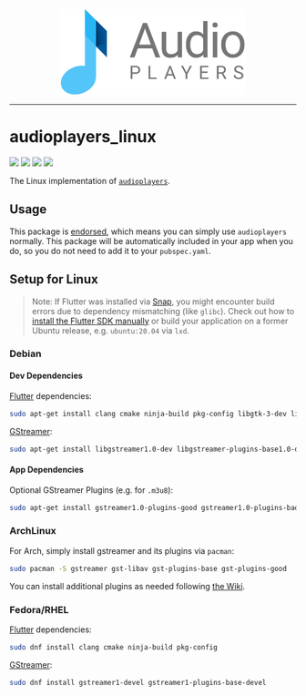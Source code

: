 <p align="center">
  <a href="https://pub.dev/packages/audioplayers">
    <img alt="AudioPlayers" height="150px" src="https://raw.githubusercontent.com/bluefireteam/audioplayers/main/images/logo_ap_compact.svg">
  </a>
</p>

---

# audioplayers_linux
<p>
  <a title="Pub" href="https://pub.dev/packages/audioplayers_linux"><img src="https://img.shields.io/pub/v/audioplayers_linux.svg?style=popout&include_prereleases"/></a>
  <a title="Build Status" href="https://github.com/bluefireteam/audioplayers/actions?query=workflow%3Abuild+branch%3Amain"><img src="https://github.com/bluefireteam/audioplayers/actions/workflows/build.yml/badge.svg?branch=main"/></a>
  <a title="Discord" href="https://discord.gg/pxrBmy4"><img src="https://img.shields.io/discord/509714518008528896.svg"/></a>
  <a title="Melos" href="https://github.com/invertase/melos"><img src="https://img.shields.io/badge/maintained%20with-melos-f700ff.svg"/></a>
</p>

The Linux implementation of [`audioplayers`](https://pub.dev/packages/audioplayers).

## Usage

This package is [endorsed](https://flutter.dev/docs/development/packages-and-plugins/developing-packages#endorsed-federated-plugin),
which means you can simply use `audioplayers` normally. 
This package will be automatically included in your app when you do, so you do not need to add it to your `pubspec.yaml`.

## Setup for Linux

> Note: If Flutter was installed via [Snap](https://docs.flutter.dev/get-started/install/linux#install-flutter-using-snapd), you might encounter build errors due to dependency mismatching (like `glibc`). Check out how to [install the Flutter SDK manually](https://docs.flutter.dev/get-started/install/linux#install-flutter-manually) or build your application on a former Ubuntu release, e.g. `ubuntu:20.04` via `lxd`.

### Debian

#### Dev Dependencies

[Flutter](https://docs.flutter.dev/get-started/install/linux#linux-setup) dependencies:

```bash
sudo apt-get install clang cmake ninja-build pkg-config libgtk-3-dev liblzma-dev
```

[GStreamer](https://gstreamer.freedesktop.org/documentation/installing/on-linux.html?gi-language=c):

```bash
sudo apt-get install libgstreamer1.0-dev libgstreamer-plugins-base1.0-dev
```

#### App Dependencies

Optional GStreamer Plugins (e.g. for `.m3u8`):

```bash
sudo apt-get install gstreamer1.0-plugins-good gstreamer1.0-plugins-bad
```

### ArchLinux

For Arch, simply install gstreamer and its plugins via `pacman`:

```bash
sudo pacman -S gstreamer gst-libav gst-plugins-base gst-plugins-good
```

You can install additional plugins as needed following [the Wiki](https://wiki.archlinux.org/title/GStreamer).

### Fedora/RHEL

[Flutter](https://docs.flutter.dev/get-started/install/linux#linux-setup) dependencies:

```bash
sudo dnf install clang cmake ninja-build pkg-config
```

[GStreamer](https://gstreamer.freedesktop.org/documentation/installing/on-linux.html?gi-language=c):

```bash
sudo dnf install gstreamer1-devel gstreamer1-plugins-base-devel
```
